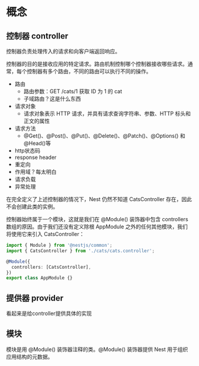 # 概念

## 控制器 controller

控制器负责处理传入的请求和向客户端返回响应。

控制器的目的是接收应用的特定请求。路由机制控制哪个控制器接收哪些请求。通常，每个控制器有多个路由，不同的路由可以执行不同的操作。

- 路由
    - 路由参数：GET /cats/1 获取 ID 为 1 的 cat
    - 子域路由？这是什么东西
- 请求对象
    - 请求对象表示 HTTP 请求，并具有请求查询字符串、参数、HTTP 标头和正文的属性
- 请求方法
    - @Get()、@Post()、@Put()、@Delete()、@Patch()、@Options() 和 @Head()等
- http状态码
- response header
- 重定向
- 作用域？每太明白
- 请求负载
- 异常处理


在完全定义了上述控制器的情况下，Nest 仍然不知道 CatsController 存在，因此不会创建此类的实例。

控制器始终属于一个模块，这就是我们在 @Module() 装饰器中包含 controllers 数组的原因。由于我们还没有定义除根 AppModule 之外的任何其他模块，我们将使用它来引入 CatsController：

```ts
import { Module } from '@nestjs/common';
import { CatsController } from './cats/cats.controller';

@Module({
  controllers: [CatsController],
})
export class AppModule {}
```

## 提供器 provider
看起来是给controller提供具体的实现

## 模块

模块是用 @Module() 装饰器注释的类。@Module() 装饰器提供 Nest 用于组织应用结构的元数据。